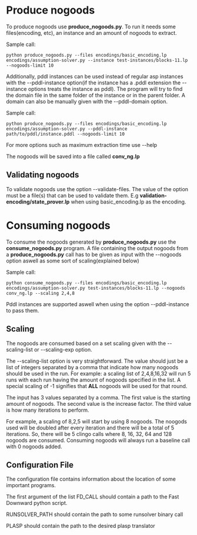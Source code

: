 # Produce nogoods

To produce nogoods use __produce_nogoods.py__. To run it needs some files(encoding, etc), an instance and an amount of nogoods to extract.

Sample call:

```
python produce_nogoods.py --files encodings/basic_encoding.lp encodings/assumption-solver.py --instance test-instances/blocks-11.lp --nogoods-limit 10
```

Additionally, pddl instances can be used instead of regular asp instances with the --pddl-instance option(if the instance has a .pddl extension the --instance options treats the instance as pddl). The program will try to find the domain file in the same folder of the instance or in the parent folder. A domain can also be manually given with the --pddl-domain option.

Sample call:

```
python produce_nogoods.py --files encodings/basic_encoding.lp encodings/assumption-solver.py --pddl-instance path/to/pddl/instance.pddl --nogoods-limit 10
```

For more options such as maximum extraction time use --help

The nogoods will be saved into a file called __conv_ng.lp__

## Validating nogoods

To validate nogoods use the option --validate-files. The value of the option must be a file(s) that can be used to validate them. E.g __validation-encoding/state_prover.lp__ when using basic_encoding.lp as the encoding.

# Consuming nogoods

To consume the nogoods generated by __produce_nogoods.py__ use the __consume_nogoods.py__ program. A file containing the output nogoods from a __produce_nogoods.py__ call has to be given as input with the --nogoods option aswell as some sort of scaling(explained below)

Sample call:

```
python consume_nogoods.py --files encodings/basic_encoding.lp encodings/assumption-solver.py test-instances/blocks-11.lp --nogoods conv_ng.lp --scaling 2,4,8 
```

Pddl instances are supported aswell when using the option --pddl-instance to pass them.

## Scaling

The nogoods are consumed based on a set scaling given with the --scaling-list or --scaling-exp option. 

The --scaling-list option is very straightforward. The value should just be a list of integers separated by a comma that indicate how many nogoods should be used in the run. For example: a scaling list of 2,4,8,16,32 will run 5 runs with each run having the amount of nogoods specified in the list. A special scaling of -1 signifies that __ALL__ nogoods will be used for that round.

The input has 3 values separated by a comma. The first value is the starting amount of nogoods. The second value is the increase factor. The third value is how many iterations to perform.

For example, a scaling of 8,2,5 will start by using 8 nogoods. The noogods used will be doubled after every iteration and there will be a total of 5 iterations. So, there will be 5 clingo calls where 8, 16, 32, 64 and 128 nogoods are consumed. Consuming nogoods will always run a baseline call with 0 nogoods added.

## Configuration File

The configuration file contains information about the location of some important programs.

The first argument of the list FD_CALL should contain a path to the Fast Downward python script.

RUNSOLVER_PATH should contain the path to some runsolver binary call

PLASP should contain the path to the desired plasp translator
